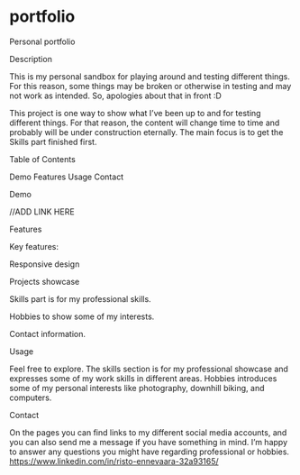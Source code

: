 # portfolio
Personal portfolio

Description

This is my personal sandbox for playing around and testing different things. For this reason, some things may be broken or otherwise in testing and may not work as intended. So, apologies about that in front :D

This project is one way to show what I’ve been up to and for testing different things. For that reason, the content will change time to time and probably will be under construction eternally. The main focus is to get the Skills part finished first. 


Table of Contents


Demo
Features
Usage
Contact


Demo

//ADD LINK HERE

Features

Key features:

Responsive design

Projects showcase

Skills part is for my professional skills.

Hobbies to show some of my interests.

Contact information.


Usage

Feel free to explore. The skills section is for my professional showcase and expresses some of my work skills in different areas. 
Hobbies introduces some of my personal interests like photography, downhill biking, and computers. 


Contact

On the pages you can find links to my different social media accounts, and you can also send me a message if you have something in mind. I’m happy to answer any questions you might have regarding professional or hobbies.
https://www.linkedin.com/in/risto-ennevaara-32a93165/ 


